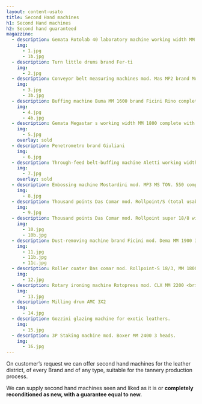 ```yaml
---
layout: content-usato
title: Second Hand machines
h1: Second Hand machines
h2: Second hand guaranteed
magazzino:
  - description: Gemata Rotolab 40 laboratory machine working width MM 400
    img:
      - 1.jpg
      - 1b.jpg
  - description: Turn little drums brand Fer-ti
    img:
      - 2.jpg
  - description: Conveyor belt measuring machines mod. Mas MP2 brand Mostardini
    img:
      - 3.jpg
      - 3b.jpg
  - description: Buffing machine Buma MM 1600 brand Ficini Rino complete with its dedusting machine working width MM 1900
    img:
      - 4.jpg
      - 4b.jpg
  - description: Gemata Megastar s working width MM 1800 complete with its spreader and no. 03 cylinders
    img:
      - 5.jpg
    overlay: sold
  - description: Penetrometro brand Giuliani
    img:
      - 6.jpg
  - description: Through-feed belt-buffing machine Aletti working width MM 1800
    img:
      - 7.jpg
    overlay: sold
  - description: Embossing machine Mostardini mod. MP3 MS TON. 550 complete with shiny plate MM 1600 X 1200
    img:
      - 8.jpg
  - description: Thousand points Das Comar mod. Rollpoint/S (total usable rollers no. 04) with introducer belt working width MM 1800
    img:
      - 9.jpg
  - description: Thousand points Das Comar mod. Rollpoint super 18/8 with spreader working width MM 1800 (total usable rollers no. 08)
    img:
      - 10.jpg
      - 10b.jpg
  - description: Dust-removing machine brand Ficini mod. Dema MM 1900 3 blowing heads. <br>Complete with Robuschi blower.
    img:
      - 11.jpg
      - 11b.jpg
      - 11c.jpg
  - description: Roller coater Das comar mod. Rollpoint-S 18/3, MM 1800. <br> Complete with introducer leathers.
    img:
      - 12.jpg
  - description: Rotary ironing machine Rotopress mod. CLX MM 2200 <br> Complete with Applicart and felt protection.
    img:
      - 13.jpg
  - description: Milling drum AMC 3X2
    img:
      - 14.jpg
  - description: Gozzini glazing machine for exotic leathers.
    img:
      - 15.jpg
  - description: 3P Staking machine mod. Boxer MM 2400 3 heads.
    img:
      - 16.jpg
---
```


On customer’s request we can offer second hand machines for the leather district, of every Brand and of any type, suitable for the tannery production process.

We can supply second hand machines seen and liked as it is or **completely reconditioned as new, with a guarantee equal to new.**
